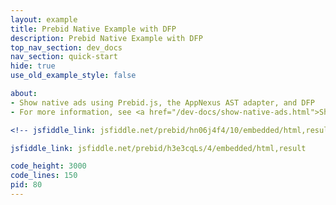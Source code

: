```yaml
---
layout: example
title: Prebid Native Example with DFP
description: Prebid Native Example with DFP
top_nav_section: dev_docs
nav_section: quick-start
hide: true
use_old_example_style: false

about:
- Show native ads using Prebid.js, the AppNexus AST adapter, and DFP
- For more information, see <a href="/dev-docs/show-native-ads.html">Show Native Ads with Prebid.js</a>

<!-- jsfiddle_link: jsfiddle.net/prebid/hn06j4f4/10/embedded/html,result -->

jsfiddle_link: jsfiddle.net/prebid/h3e3cqLs/4/embedded/html,result

code_height: 3000
code_lines: 150
pid: 80
---
```

